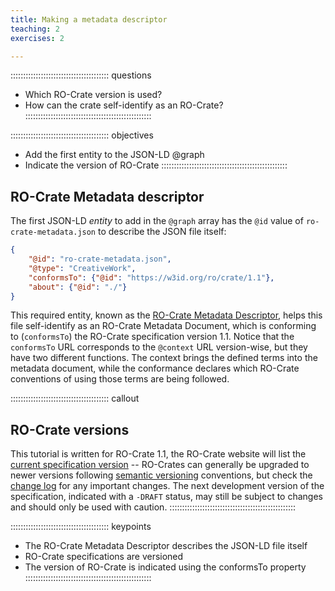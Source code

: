 ```yaml
---
title: Making a metadata descriptor
teaching: 2
exercises: 2

---
```


::::::::::::::::::::::::::::::::::::::: questions
- Which RO-Crate version is used?
- How can the crate self-identify as an RO-Crate?
::::::::::::::::::::::::::::::::::::::::::::::::::

::::::::::::::::::::::::::::::::::::::: objectives
- Add the first entity to the JSON-LD @graph
- Indicate the version of RO-Crate
::::::::::::::::::::::::::::::::::::::::::::::::::

## RO-Crate Metadata descriptor 

The first JSON-LD _entity_ to add in the `@graph` array has the `@id` value of `ro-crate-metadata.json` to describe the JSON file itself:


```json
{
    "@id": "ro-crate-metadata.json",
    "@type": "CreativeWork",
    "conformsTo": {"@id": "https://w3id.org/ro/crate/1.1"},
    "about": {"@id": "./"}
}
```

This required entity, known as the [RO-Crate Metadata Descriptor](https://www.researchobject.org/ro-crate/1.1/root-data-entity.html#ro-crate-metadata-file-descriptor),
helps this file self-identify as an RO-Crate Metadata Document,
which is conforming to (`conformsTo`) the RO-Crate specification version 1.1.
Notice that the `conformsTo` URL corresponds to the `@context` URL version-wise,
but they have two different functions.
The context brings the defined terms into the metadata document,
while the conformance declares which RO-Crate conventions of using those terms are being followed.

::::::::::::::::::::::::::::::::::::::: callout
## RO-Crate versions
This tutorial is written for RO-Crate 1.1,
the RO-Crate website will list the [current specification version](https://www.researchobject.org/ro-crate/specification.html)
-- RO-Crates can generally be upgraded to newer versions following [semantic versioning](https://semver.org/) conventions,
but check the [change log](https://www.researchobject.org/ro-crate/1.1/appendix/changelog.html) for any important changes.
The next development version of the specification, indicated with a `-DRAFT` status,
may still be subject to changes and should only be used with caution.
::::::::::::::::::::::::::::::::::::::::::::::::::

::::::::::::::::::::::::::::::::::::::: keypoints
- The RO-Crate Metadata Descriptor describes the JSON-LD file itself
- RO-Crate specifications are versioned
- The version of RO-Crate is indicated using the conformsTo property
::::::::::::::::::::::::::::::::::::::::::::::::::


